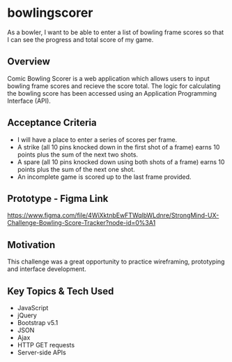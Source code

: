 # bowlingscorer
As a bowler, I want to be able to enter a list of bowling frame scores so that I can see the progress and total score of my game.

## Overview
Comic Bowling Scorer is a web application which allows users to input bowling frame scores and recieve the score total. The logic for calculating the bowling score has been accessed using an Application Programming Interface (API). 

## Acceptance Criteria
* I will have a place to enter a series of scores per frame.
* A strike (all 10 pins knocked down in the first shot of a frame) earns 10 points plus the sum of the next two shots.
* A spare (all 10 pins knocked down using both shots of a frame) earns 10 points plus the sum of the next one shot.
* An incomplete game is scored up to the last frame provided.

## Prototype - Figma Link
https://www.figma.com/file/4WiXktnbEwFTWqlbWLdnre/StrongMind-UX-Challenge-Bowling-Score-Tracker?node-id=0%3A1 

## Motivation
This challenge was a great opportunity to practice wireframing, prototyping and interface development. 

## Key Topics & Tech Used
* JavaScript
* jQuery
* Bootstrap v5.1
* JSON
* Ajax
* HTTP GET requests
* Server-side APIs